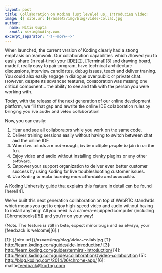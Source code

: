 ```yaml
---
layout: post
title: Collaboration on Koding just leveled up; Introducing Video!
image: {{ site.url }}/assets/img/blog/video-collab.jpg
author:
  name: Nitin Gupta
  email: nitin@koding.com
excerpt_separator: "<!--more-->"
---
```


When launched, the current version of Koding clearly had a strong emphasis on teamwork. Our collaboration capabilities, which allowed you to easily share (in real-time) your <!--more--> [IDE][2], [Terminal][3] and drawing board, made it really easy to pair-program, have technical architecture discussions, interview candidates, debug issues, teach and deliver training. You could also easily engage in dialogue over public or private chat. However, despite its advanced features, collaboration was missing one critical component… the ability to see and talk with the person you were working with.

Today, with the release of the next generation of our online development platform, we fill that gap and rewrite the online IDE collaboration rules by bringing you live audio and video collaboration!

Now, you can easily:

1. Hear and see all collaborators while you work on the same code.
2. Deliver training sessions easily without having to switch between chat and the online IDE.
3. When two minds are not enough, invite multiple people to join in on the fun.
4. Enjoy video and audio without installing clunky plugins or any other software.
5. Empower your support organization to deliver even better customer success by using Koding for live troubleshooting customer issues.
6. Use Koding to make learning more affordable and accessible.

A Koding University guide that explains this feature in detail can be found [here][4].

We've built this next generation collaboration on top of WebRTC standards which means you get to enjoy high-speed video and audio without having to install anything! All you need is a camera-equipped computer (including [Chromebooks][5]) and you're on your way!

(Note: The feature is still in beta, expect minor bugs and as always, your [feedback is welcome][6].)

[1]: {{ site.url }}/assets/img/blog/video-collab.jpg
[2]: http://learn.koding.com/guides/ide-introduction/
[3]: http://learn.koding.com/guides/terminal-introduction/
[4]: http://learn.koding.com/guides/collaboration/#video-collaboration
[5]: http://blog.koding.com/2014/06/chrome-app/
[6]: mailto:feedback@koding.com
